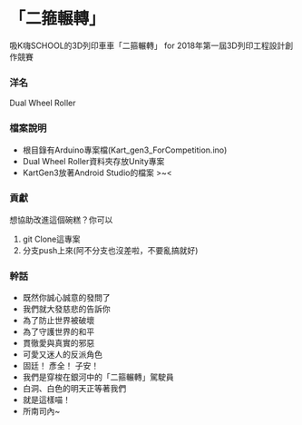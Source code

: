 # 「二箍輾轉」 #

吸K嗨SCHOOL的3D列印車車「二箍輾轉」 for 2018年第一屆3D列印工程設計創作競賽

### 洋名 ###
Dual Wheel Roller

### 檔案說明 ###
- 根目錄有Arduino專案檔(Kart_gen3_ForCompetition.ino)
- Dual Wheel Roller資料夾存放Unity專案
- KartGen3放著Android Studio的檔案 >~<

### 貢獻 ###
想協助改進這個碗糕？你可以
1. git Clone這專案
2. 分支push上來(阿不分支也沒差啦，不要亂搞就好)

### 幹話 ###
- 既然你誠心誠意的發問了
- 我們就大發慈悲的告訴你
- 為了防止世界被破壞
- 為了守護世界的和平
- 貫徹愛與真實的邪惡
- 可愛又迷人的反派角色
- 固廷！ 彥全！ 子安！
- 我們是穿梭在銀河中的「二箍輾轉」駕駛員
- 白洞、白色的明天正等著我們
- 就是這樣喵！
- 所南司內~
